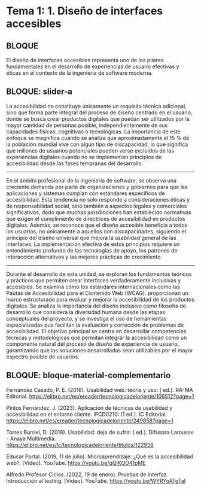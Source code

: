 # Tema 1: 1. Diseño de interfaces accesibles




<!-- 
RUTA DE ASSETS: @/assets/curso/tema1/
DISEÑO DE REFERENCIA: tema1.png
-->

## BLOQUE

El diseño de interfaces accesibles representa uno de los pilares fundamentales en el desarrollo de experiencias de usuario efectivas y éticas en el contexto de la ingeniería de software moderna. 


## BLOQUE: slider-a

La accesibilidad no constituye únicamente un requisito técnico adicional, sino que forma parte integral del proceso de diseño centrado en el usuario, donde se busca crear productos digitales que puedan ser utilizados por la mayor cantidad de personas posible, independientemente de sus capacidades físicas, cognitivas o tecnológicas. La importancia de este enfoque se magnifica cuando se analiza que aproximadamente el 15 % de la población mundial vive con algún tipo de discapacidad, lo que significa que millones de usuarios potenciales pueden verse excluidos de las experiencias digitales cuando no se implementan principios de accesibilidad desde las fases tempranas del desarrollo.

---

En el ámbito profesional de la ingeniería de software, se observa una creciente demanda por parte de organizaciones y gobiernos para que las aplicaciones y sistemas cumplan con estándares específicos de accesibilidad. Esta tendencia no solo responde a consideraciones éticas y de responsabilidad social, sino también a aspectos legales y comerciales significativos, dado que muchas jurisdicciones han establecido normativas que exigen el cumplimiento de directrices de accesibilidad en productos digitales. Además, se reconoce que el diseño accesible beneficia a todos los usuarios, no únicamente a aquellos con discapacidades, siguiendo el principio del diseño universal que mejora la usabilidad general de las interfaces. La implementación efectiva de estos principios requiere un entendimiento profundo de las tecnologías de apoyo, los patrones de interacción alternativos y las mejores prácticas de crecimiento.

---

Durante el desarrollo de esta unidad, se exploran los fundamentos teóricos y prácticos que permiten crear interfaces verdaderamente inclusivas y accesibles. Se examina cómo los estándares internacionales como las Pautas de Accesibilidad para el Contenido Web (WCAG). proporcionan un marco estructurado para evaluar y mejorar la accesibilidad de los productos digitales. Se analiza la importancia del diseño inclusivo como filosofía de desarrollo que considera la diversidad humana desde las etapas conceptuales del proyecto, y se investiga el uso de herramientas especializadas que facilitan la evaluación y corrección de problemas de accesibilidad. El objetivo principal se centra en desarrollar competencias técnicas y metodológicas que permitan integrar la accesibilidad como un componente natural del proceso de diseño de experiencia de usuario, garantizando que las soluciones desarrolladas sean utilizables por el mayor espectro posible de usuarios.


## BLOQUE: bloque-material-complementario


Fernández Casado, P. E. (2018). Usabilidad web: teoría y uso: ( ed.). RA-MA Editorial. https://elibro.net/es/ereader/tecnologicadeloriente/106512?page=1

Pintos Fernández, J. (2023). Aplicación de técnicas de usabilidad y accesibilidad en el entorno cliente. IFCD0210: (1 ed.). IC Editorial. https://elibro.net/es/ereader/tecnologicadeloriente/249858?page=1

Torres Burriel, D. (2018). Usabilidad: deja de sufrir: ( ed.). Difusora Larousse - Anaya Multimedia. https://elibro.net/es/lc/tecnologicadeloriente/titulos/122938

Educar Portal. (2019, 11 de julio). Microaprendizaje: ¿Qué es la accesibilidad web?. [Vídeo]. YouTube. https://youtu.be/gQIKQO41pME

Alfredo Profesor Ciclos. (2022, 19 de enero). Pruebas de Interfaz. Introducción al testing. [Vídeo]. YouTube. https://youtu.be/WYRYoATgTaI


